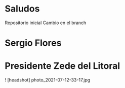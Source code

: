 # Saludos
Repositorio inicial
Cambio en el branch
# Sergio Flores
#  Presidente Zede del Litoral
! [headshot] photo_2021-07-12-33-17.jpg
